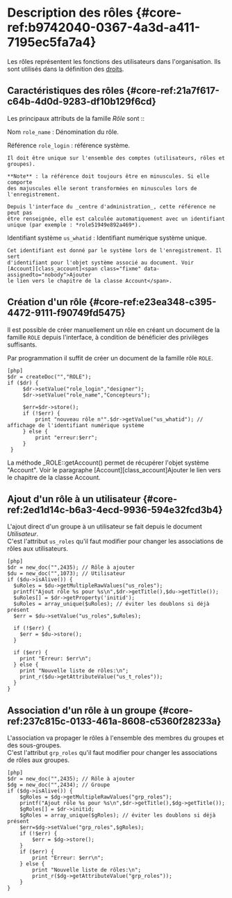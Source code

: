 # Description des rôles {#core-ref:b9742040-0367-4a3d-a411-7195ec5fa7a4}

Les rôles représentent les fonctions des utilisateurs dans l'organisation. Ils
sont utilisés dans la définition des [droits][profilage].

## Caractéristiques des rôles {#core-ref:21a7f617-c64b-4d0d-9283-df10b129f6cd}

Les principaux attributs de la famille _Rôle_ sont ::

Nom `role_name`
:   Dénomination du rôle.

Référence `role_login` 
:   référence système.
    
    Il doit être unique sur l'ensemble des comptes (utilisateurs, rôles et
    groupes).
    
    **Note** : la référence doit toujours être en minuscules. Si elle comporte
    des majuscules elle seront transformées en minuscules lors de
    l'enregistrement.
    
    Depuis l'interface du _centre d'administration_, cette référence ne peut pas
    être renseignée, elle est calculée automatiquement avec un identifiant
    unique (par exemple : *role51949e892a469*).

Identifiant système `us_whatid`
:   Identifiant numérique système unique.
    
    Cet identifiant est donné par le système lors de l'enregistrement. Il sert
    d'identifiant pour l'objet système associé au document. Voir
    [Account][class_account]<span class="fixme" data-assignedto="nobody">Ajouter
    le lien vers le chapitre de la classe Account</span>.

## Création d'un rôle {#core-ref:e23ea348-c395-4472-9111-f90749fd5475}

Il est possible de créer manuellement un rôle en créant un document de la
famille `ROLE` depuis l'interface, à condition de bénéficier des privilèges
suffisants.

Par programmation il suffit de créer un document de la famille rôle `ROLE`.

    [php]
    $dr = createDoc("","ROLE");
    if ($dr) {
         $dr->setValue("role_login","designer");
         $dr->setValue("role_name","Concepteurs");
         
         $err=$dr->store();
         if (!$err) {
             print "nouveau rôle n°".$dr->getValue("us_whatid"); // affichage de l'identifiant numérique système
         } else {
             print "erreur:$err";
         }
     }
  

La méthode _ROLE::getAccount() permet de récupérer l'objet système "Account".
Voir le paragraphe [Account][class_account]<span class="fixme" data-assignedto="nobody">Ajouter le lien vers le chapitre de la classe Account</span>.

## Ajout d'un rôle à un utilisateur {#core-ref:2ed1d14c-b6a3-4ecd-9936-594e32fcd3b4}

L'ajout direct d'un groupe à un utilisateur se fait depuis le document
_Utilisateur_.  
C'est l'attribut `us_roles` qu'il faut modifier pour changer les associations de
rôles aux utilisateurs.

    [php]
    $dr = new_doc("",2435); // Rôle à ajouter
    $du = new_doc("",1073); // Utilisateur
    if ($du->isAlive()) {
      $uRoles = $du->getMultipleRawValues("us_roles");
      printf("Ajout rôle %s pour %s\n",$dr->getTitle(),$du->getTitle());
      $uRoles[] = $dr->getProperty('initid');
      $uRoles = array_unique($uRoles); // éviter les doublons si déjà présent
      $err = $du->setValue("us_roles",$uRoles);
      
      if (!$err) {
        $err = $du->store();
      }
      
      if ($err) {
        print "Erreur: $err\n";
      } else {
        print "Nouvelle liste de rôles:\n";
        print_r($du->getAttributeValue("us_t_roles"));
      }
    }
    
## Association d'un rôle à un groupe {#core-ref:237c815c-0133-461a-8608-c5360f28233a}

L'association va propager le rôles à l'ensemble des membres du groupes et des
sous-groupes.  
C'est l'attribut `grp_roles` qu'il faut modifier pour changer les associations
de rôles aux groupes.

    [php]
    $dr = new_doc("",2435); // Rôle à ajouter
    $dg = new_doc("",2434); // Groupe
    if ($dg->isAlive()) {
        $gRoles = $dg->getMultipleRawValues("grp_roles");
        printf("Ajout rôle %s pour %s\n",$dr->getTitle(),$dg->getTitle());
        $gRoles[] = $dr->initid;
        $gRoles = array_unique($gRoles); // éviter les doublons si déjà présent
        $err=$dg->setValue("grp_roles",$gRoles);
        if (!$err) {
            $err = $dg->store();
        }
        if ($err) {
            print "Erreur: $err\n";
        } else {
            print "Nouvelle liste de rôles:\n";
            print_r($dg->getAttributeValue("grp_roles"));
        }
    }

<!-- links -->
[profilage]: #core-ref:ce576351-dbe6-45d1-8097-f9573502b651